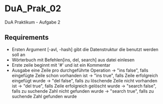 # DuA_Prak_02
DuA Praktikum - Aufgabe 2

## Requirements
 - Ersten Argument [-avl, -hash] gibt die Datenstruktur die benutzt werden soll an
 - Wörterbuch mit Befehlen[ins, del, search] aus datei einlesen
 - Erste zeile beginnt mit '#' und ist ein Kommentar
 - Ausgabe eine Zeile pro durchgeführte Operation
    -> "ins false", falls eingefügte Zeile schon vorhanden ist
    -> "ins true", falls Zeile erfolgreich eingefügt wurde
    -> "del false", falls zu löschende Zeile nicht vorhanden ist
    -> "del true", falls Zeile erfolgreich gelöscht wurde
    -> "search false", falls zu suchende Zahl nicht gefunden wurde
    -> "search true", falls zu suchende Zahl gefunden wurde
